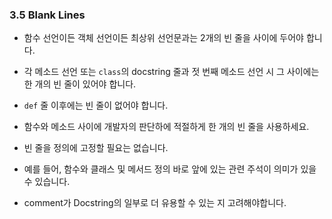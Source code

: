 <a id="s3.5-blank-lines"></a>

### 3.5 Blank Lines

- 함수 선언이든 객체 선언이든 최상위 선언문과는 2개의 빈 줄을 사이에 두어야 합니다.
- 각 메소드 선언 또는 `class`의 docstring 줄과 젓 번째 메소드 선언 시 그 사이에는 한 개의 빈 줄이 있어야 합니다.
- `def` 줄 이후에는 빈 줄이 없어야 합니다.
- 함수와 메소드 사이에 개발자의 판단하에 적절하게 한 개의 빈 줄을 사용하세요.

- 빈 줄을 정의에 고정할 필요는 없습니다.
- 예를 들어, 함수와 클래스 및 메서드 정의 바로 앞에 있는 관련 주석이 의미가 있을 수 있습니다.
- comment가 Docstring의 일부로 더 유용할 수 있는 지 고려해야합니다.
